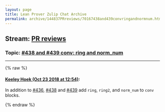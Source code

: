 ```yaml
---
layout: page
title: Lean Prover Zulip Chat Archive 
permalink: archive/144837PRreviews/70167438and439convringandnormnum.html
---
```


## Stream: [PR reviews](index.html)
### Topic: [#438 and #439 conv: ring and norm_num](70167438and439convringandnormnum.html)

---


{% raw %}
#### [ Keeley Hoek (Oct 23 2018 at 12:54)](https://leanprover.zulipchat.com/#narrow/stream/144837-PR%20reviews/topic/%23438%20and%20%23439%20conv%3A%20ring%20and%20norm_num/near/136329762):
<p>In addition to <a href="https://github.com/leanprover/mathlib/issues/436" target="_blank" title="https://github.com/leanprover/mathlib/issues/436">#436</a>, <a href="https://github.com/leanprover/mathlib/issues/438" target="_blank" title="https://github.com/leanprover/mathlib/issues/438">#438</a> and <a href="https://github.com/leanprover/mathlib/issues/439" target="_blank" title="https://github.com/leanprover/mathlib/issues/439">#439</a> add <code>ring</code>, <code>ring2</code>, and <code>norm_num</code> to <code>conv</code> blocks.</p>


{% endraw %}
